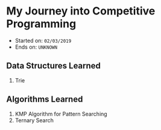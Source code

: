 # My Journey into Competitive Programming

- Started on: `02/03/2019`
- Ends on: `UNKNOWN`

## Data Structures Learned

1. Trie

## Algorithms Learned

1. KMP Algorithm for Pattern Searching
1. Ternary Search